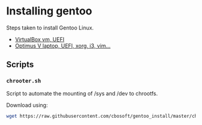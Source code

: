# Installing gentoo

Steps taken to install Gentoo Linux.

 - [VirtualBox vm, UEFI](virtualbox_vm_uefi.md)
 - [Optimus V laptop, UEFI, xorg, i3, vim...](optimusv_uefi_xorg.md)

## Scripts

### `chrooter.sh`

Script to automate the mounting of /sys and /dev to chrootfs.

Download using:

```bash
wget https://raw.githubusercontent.com/cbosoft/gentoo_install/master/chrooter.sh
```
